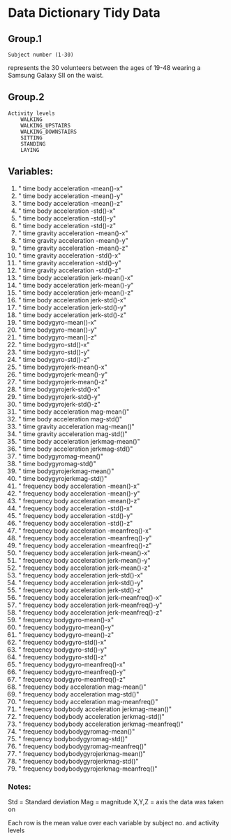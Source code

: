 # Data Dictionary Tidy Data

## Group.1
	Subject number (1-30) 
represents the 30 volunteers between the ages of 19-48 wearing a Samsung Galaxy SII on the waist. 

## Group.2
	Activity levels 
		WALKING
		WALKING_UPSTAIRS
		WALKING_DOWNSTAIRS
		SITTING
		STANDING
		LAYING
		
## Variables:
1.	" time body acceleration -mean()-x" 
2.	" time body acceleration -mean()-y" 
3.	" time body acceleration -mean()-z" 
4.	" time body acceleration -std()-x" 
5.	" time body acceleration -std()-y" 
6.	" time body acceleration -std()-z" 
7.	" time gravity acceleration -mean()-x" 
8.	" time gravity acceleration -mean()-y" 
9.	" time gravity acceleration -mean()-z" 
10.	" time gravity acceleration -std()-x" 
11.	" time gravity acceleration -std()-y" 
12.	" time gravity acceleration -std()-z" 
13.	" time body acceleration jerk-mean()-x" 
14.	" time body acceleration jerk-mean()-y" 
15.	" time body acceleration jerk-mean()-z" 
16.	" time body acceleration jerk-std()-x" 
17.	" time body acceleration jerk-std()-y" 
18.	" time body acceleration jerk-std()-z" 
19.	" time bodygyro-mean()-x" 
20.	" time bodygyro-mean()-y" 
21.	" time bodygyro-mean()-z" 
22.	" time bodygyro-std()-x" 
23.	" time bodygyro-std()-y" 
24.	" time bodygyro-std()-z" 
25.	" time bodygyrojerk-mean()-x" 
26.	" time bodygyrojerk-mean()-y" 
27.	" time bodygyrojerk-mean()-z" 
28.	" time bodygyrojerk-std()-x" 
29.	" time bodygyrojerk-std()-y" 
30.	" time bodygyrojerk-std()-z" 
31.	" time body acceleration mag-mean()" 
32.	" time body acceleration mag-std()" 
33.	" time gravity acceleration mag-mean()" 
34.	" time gravity acceleration mag-std()" 
35.	" time body acceleration jerkmag-mean()" 
36.	" time body acceleration jerkmag-std()" 
37.	" time bodygyromag-mean()" 
38.	" time bodygyromag-std()" 
39.	" time bodygyrojerkmag-mean()" 
40.	" time bodygyrojerkmag-std()" 
41.	" frequency body acceleration -mean()-x" 
42.	" frequency body acceleration -mean()-y" 
43.	" frequency body acceleration -mean()-z" 
44.	" frequency body acceleration -std()-x" 
45.	" frequency body acceleration -std()-y" 
46.	" frequency body acceleration -std()-z" 
47.	" frequency body acceleration -meanfreq()-x" 
48.	" frequency body acceleration -meanfreq()-y" 
49.	" frequency body acceleration -meanfreq()-z" 
50.	" frequency body acceleration jerk-mean()-x" 
51.	" frequency body acceleration jerk-mean()-y" 
52.	" frequency body acceleration jerk-mean()-z" 
53.	" frequency body acceleration jerk-std()-x" 
54.	" frequency body acceleration jerk-std()-y" 
55.	" frequency body acceleration jerk-std()-z" 
56.	" frequency body acceleration jerk-meanfreq()-x" 
57.	" frequency body acceleration jerk-meanfreq()-y" 
58.	" frequency body acceleration jerk-meanfreq()-z" 
59.	" frequency bodygyro-mean()-x" 
60.	" frequency bodygyro-mean()-y" 
61.	" frequency bodygyro-mean()-z" 
62.	" frequency bodygyro-std()-x" 
63.	" frequency bodygyro-std()-y" 
64.	" frequency bodygyro-std()-z" 
65.	" frequency bodygyro-meanfreq()-x" 
66.	" frequency bodygyro-meanfreq()-y" 
67.	" frequency bodygyro-meanfreq()-z" 
68.	" frequency body acceleration mag-mean()" 
69.	" frequency body acceleration mag-std()" 
70.	" frequency body acceleration mag-meanfreq()" 
71.	" frequency bodybody acceleration jerkmag-mean()" 
72.	" frequency bodybody acceleration jerkmag-std()" 
73.	" frequency bodybody acceleration jerkmag-meanfreq()" 
74.	" frequency bodybodygyromag-mean()" 
75.	" frequency bodybodygyromag-std()" 
76.	" frequency bodybodygyromag-meanfreq()" 
77.	" frequency bodybodygyrojerkmag-mean()" 
78.	" frequency bodybodygyrojerkmag-std()" 
79.	" frequency bodybodygyrojerkmag-meanfreq()"

### Notes:  
Std = Standard deviation
Mag = magnitude
X,Y,Z = axis the data was taken on

Each row is the mean value over each variable by subject no. and activity levels
